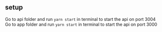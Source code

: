 ## setup

Go to api folder and run `yarn start` in terminal to start the api on port 3004
Go to app folder and run `yarn start` in terminal to start the api on port 3000
